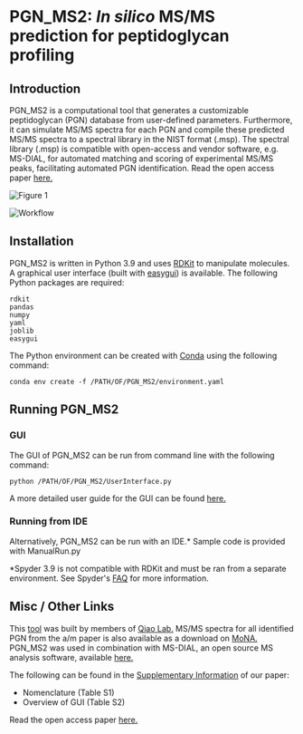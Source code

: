 # PGN_MS2: _In silico_ MS/MS prediction for peptidoglycan profiling

## Introduction
PGN_MS2 is a computational tool that generates a customizable peptidoglycan (PGN) database from user-defined parameters.
Furthermore, it can simulate MS/MS spectra for each PGN and compile these predicted MS/MS spectra to a spectral library in the NIST format (.msp).
The spectral library (.msp) is compatible with open-access and vendor software, e.g. MS-DIAL, for automated matching and scoring of experimental MS/MS peaks, facilitating automated PGN identification.
Read the open access paper [here.](https://doi.org/10.1039/D3SC05819K) 

![Figure 1](https://github.com/jerickwan/PGN_MS2_private/assets/95602149/b0c08ea9-5efd-430c-8118-95cad216cbab)

![Workflow](https://github.com/jerickwan/PGN_MS2_private/assets/95602149/12a82d7c-4bff-4a2d-a836-efb28f84a7d7)

## Installation
PGN_MS2 is written in Python 3.9 and uses [RDKit](https://www.rdkit.org/) to manipulate molecules. A graphical user interface (built with [easygui](https://github.com/robertlugg/easygui)) is available.
The following Python packages are required:
```
rdkit
pandas
numpy
yaml
joblib
easygui
```
The Python environment can be created with [Conda](https://conda.io/projects/conda/en/latest/user-guide/tasks/manage-environments.html) using the following command:
```
conda env create -f /PATH/OF/PGN_MS2/environment.yaml
```
## Running PGN_MS2
### GUI
The GUI of PGN_MS2 can be run from command line with the following command:
```
python /PATH/OF/PGN_MS2/UserInterface.py
```
A more detailed user guide for the GUI can be found [here.](https://github.com/user-attachments/files/15529917/SuppInfo1_User.Guide.to.PGN_MS2.v2.pdf)
### Running from IDE
Alternatively, PGN_MS2 can be run with an IDE.* Sample code is provided with ManualRun.py

*Spyder 3.9 is not compatible with RDKit and must be ran from a separate environment. See Spyder's [FAQ](https://docs.spyder-ide.org/current/faq.html#using-existing-environment) for more information.
## Misc / Other Links
This [tool](https://www.yqiaolab.com/pgn_ms2-tool) was built by members of [Qiao Lab.](https://www.yqiaolab.com)
MS/MS spectra for all identified PGN from the a/m paper is also available as a download on [MoNA.](https://mona.fiehnlab.ucdavis.edu/downloads)
PGN_MS2 was used in combination with MS-DIAL, an open source MS analysis software, available [here.](https://systemsomicslab.github.io/compms/msdial/main.html)

The following can be found in the [Supplementary Information](https://www.rsc.org/suppdata/d3/sc/d3sc05819k/d3sc05819k1.pdf) of our paper:
* Nomenclature (Table S1)
* Overview of GUI (Table S2)

Read the open access paper [here.](https://doi.org/10.1039/D3SC05819K) 
